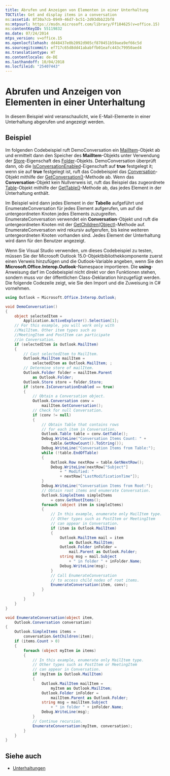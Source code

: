 ```yaml
---
title: Abrufen und Anzeigen von Elementen in einer Unterhaltung
TOCTitle: Get and display items in a conversation
ms:assetid: 8f30a7cb-0949-46d7-bc51-2d93dbb22bf8
ms:mtpsurl: https://msdn.microsoft.com/library/Ff184625(v=office.15)
ms:contentKeyID: 55119832
ms.date: 07/24/2014
mtps_version: v=office.15
ms.openlocfilehash: dd48437e0b2092d905cf870451b59aea9ef66c5d
ms.sourcegitcommit: ef717c65d8dd41ababffb01eafc443c79950aed4
ms.translationtype: HT
ms.contentlocale: de-DE
ms.lasthandoff: 10/04/2018
ms.locfileid: "25407443"
---
```

# <a name="get-and-display-items-in-a-conversation"></a>Abrufen und Anzeigen von Elementen in einer Unterhaltung

In diesem Beispiel wird veranschaulicht, wie E-Mail-Elemente in einer Unterhaltung abgerufen und angezeigt werden.

## <a name="example"></a>Beispiel

Im folgenden Codebeispiel ruft DemoConversation ein [MailItem](https://msdn.microsoft.com/library/bb643865\(v=office.15\))-Objekt ab und ermittelt dann den Speicher des **MailItem**-Objekts unter Verwendung der [Store](https://msdn.microsoft.com/library/bb609093\(v=office.15\))-Eigenschaft des [Folder](https://msdn.microsoft.com/library/bb645774\(v=office.15\))-Objekts. DemoConversation überprüft dann, ob die [IsConversationEnabled](https://msdn.microsoft.com/library/ff185030\(v=office.15\))-Eigenschaft auf **true** festgelegt it; wenn sie auf **true** festgelegt ist, ruft das Codebeispiel das [Conversation](https://msdn.microsoft.com/library/ff184711\(v=office.15\))-Objekt mithilfe der [GetConversation()](https://msdn.microsoft.com/library/ff184974\(v=office.15\))-Methode ab. Wenn das **Conversation**-Objekt kein Nullverweis ist, ruft das Beispiel das zugeordnete [Table](https://msdn.microsoft.com/library/bb652856\(v=office.15\))-Objekt mithilfe der [GetTable()](https://msdn.microsoft.com/library/ff185184\(v=office.15\))-Methode ab, das jedes Element in der Unterhaltung enthält. 

Im Beispiel wird dann jedes Element in der **Tabelle** aufgeführt und EnumerateConversation für jedes Element aufgerufen, um auf die untergeordneten Knoten jedes Elements zuzugreifen. EnumerateConversation verwendet ein **Conversation**-Objekt und ruft die untergeordneten Knoten mit der [GetChildren(Object)](https://msdn.microsoft.com/library/ff184854\(v=office.15\))-Methode auf. EnumerateConversation wird rekursiv aufgerufen, bis keine weiteren untergeordneten Knoten vorhanden sind. Jedes Element der Unterhaltung wird dann für den Benutzer angezeigt.

Wenn Sie Visual Studio verwenden, um dieses Codebeispiel zu testen, müssen Sie der Microsoft Outlook 15.0-Objektbibliothekkomponente zuerst einen Verweis hinzufügen und die Outlook-Variable angeben, wenn Sie den **Microsoft.Office.Interop.Outlook**-Namespace importieren. Die **using**-Anweisung darf im Codebeispiel nicht direkt vor den Funktionen stehen, sondern muss vor der öffentlichen Class-Deklaration hinzugefügt werden. Die folgende Codezeile zeigt, wie Sie den Import und die Zuweisung in C\# vornehmen.

```csharp
using Outlook = Microsoft.Office.Interop.Outlook;
```


```csharp
void DemoConversation()
{
    object selectedItem = 
        Application.ActiveExplorer().Selection[1];
    // For this example, you will work only with 
    //MailItem. Other item types such as
    //MeetingItem and PostItem can participate 
    //in Conversation.
    if (selectedItem is Outlook.MailItem)
    {
        // Cast selectedItem to MailItem.
        Outlook.MailItem mailItem =
            selectedItem as Outlook.MailItem; ;
        // Determine store of mailItem.
        Outlook.Folder folder = mailItem.Parent
            as Outlook.Folder;
        Outlook.Store store = folder.Store;
        if (store.IsConversationEnabled == true)
        {
            // Obtain a Conversation object.
            Outlook.Conversation conv =
                mailItem.GetConversation();
            // Check for null Conversation.
            if (conv != null)
            {
                // Obtain Table that contains rows 
                // for each item in Conversation.
                Outlook.Table table = conv.GetTable();
                Debug.WriteLine("Conversation Items Count: " +
                    table.GetRowCount().ToString());
                Debug.WriteLine("Conversation Items from Table:");
                while (!table.EndOfTable)
                {
                    Outlook.Row nextRow = table.GetNextRow();
                    Debug.WriteLine(nextRow["Subject"]
                        + " Modified: "
                        + nextRow["LastModificationTime"]);
                }
                Debug.WriteLine("Conversation Items from Root:");
                // Obtain root items and enumerate Conversation.
                Outlook.SimpleItems simpleItems 
                    = conv.GetRootItems();
                foreach (object item in simpleItems)
                {
                    // In this example, enumerate only MailItem type.
                    // Other types such as PostItem or MeetingItem
                    // can appear in Conversation.
                    if (item is Outlook.MailItem)
                    {
                        Outlook.MailItem mail = item
                            as Outlook.MailItem;
                        Outlook.Folder inFolder =
                            mail.Parent as Outlook.Folder;
                        string msg = mail.Subject
                            + " in folder " + inFolder.Name;
                        Debug.WriteLine(msg);
                    }
                    // Call EnumerateConversation 
                    // to access child nodes of root items.
                    EnumerateConversation(item, conv);
                }
            }
        }
    }
}

void EnumerateConversation(object item,
    Outlook.Conversation conversation)
{
    Outlook.SimpleItems items =
        conversation.GetChildren(item);
    if (items.Count > 0)
    {
        foreach (object myItem in items)
        {
            // In this example, enumerate only MailItem type.
            // Other types such as PostItem or MeetingItem
            // can appear in Conversation.
            if (myItem is Outlook.MailItem)
            {
                Outlook.MailItem mailItem =
                    myItem as Outlook.MailItem;
                Outlook.Folder inFolder =
                    mailItem.Parent as Outlook.Folder;
                string msg = mailItem.Subject
                    + " in folder " + inFolder.Name;
                Debug.WriteLine(msg);
            }
            // Continue recursion.
            EnumerateConversation(myItem, conversation);
        }
    }
}
```

## <a name="see-also"></a>Siehe auch

- [Unterhaltungen](conversations.md)

